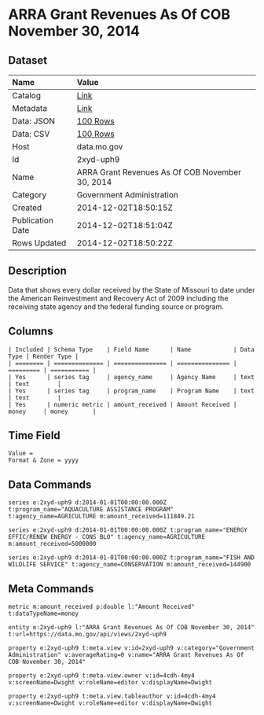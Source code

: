 # ARRA Grant Revenues As Of COB November 30, 2014

## Dataset

| Name | Value |
| :--- | :---- |
| Catalog | [Link](https://catalog.data.gov/dataset/arra-grant-revenues-as-of-cob-november-30-2014-1007e) |
| Metadata | [Link](https://data.mo.gov/api/views/2xyd-uph9) |
| Data: JSON | [100 Rows](https://data.mo.gov/api/views/2xyd-uph9/rows.json?max_rows=100) |
| Data: CSV | [100 Rows](https://data.mo.gov/api/views/2xyd-uph9/rows.csv?max_rows=100) |
| Host | data.mo.gov |
| Id | 2xyd-uph9 |
| Name | ARRA Grant Revenues As Of COB November 30, 2014 |
| Category | Government Administration |
| Created | 2014-12-02T18:50:15Z |
| Publication Date | 2014-12-02T18:51:04Z |
| Rows Updated | 2014-12-02T18:50:22Z |

## Description

Data that shows every dollar received by the State of Missouri to date under the American Reinvestment and Recovery Act of 2009 including the receiving state agency and the federal funding source or program.

## Columns

```ls
| Included | Schema Type    | Field Name      | Name            | Data Type | Render Type |
| ======== | ============== | =============== | =============== | ========= | =========== |
| Yes      | series tag     | agency_name     | Agency Name     | text      | text        |
| Yes      | series tag     | program_name    | Program Name    | text      | text        |
| Yes      | numeric metric | amount_received | Amount Received | money     | money       |
```

## Time Field

```ls
Value = 
Format & Zone = yyyy
```

## Data Commands

```ls
series e:2xyd-uph9 d:2014-01-01T00:00:00.000Z t:program_name="AQUACULTURE ASSISTANCE PROGRAM" t:agency_name=AGRICULTURE m:amount_received=111849.21

series e:2xyd-uph9 d:2014-01-01T00:00:00.000Z t:program_name="ENERGY EFFIC/RENEW ENERGY - CONS BLO" t:agency_name=AGRICULTURE m:amount_received=5000000

series e:2xyd-uph9 d:2014-01-01T00:00:00.000Z t:program_name="FISH AND WILDLIFE SERVICE" t:agency_name=CONSERVATION m:amount_received=144900
```

## Meta Commands

```ls
metric m:amount_received p:double l:"Amount Received" t:dataTypeName=money

entity e:2xyd-uph9 l:"ARRA Grant Revenues As Of COB November 30, 2014" t:url=https://data.mo.gov/api/views/2xyd-uph9

property e:2xyd-uph9 t:meta.view v:id=2xyd-uph9 v:category="Government Administration" v:averageRating=0 v:name="ARRA Grant Revenues As Of COB November 30, 2014"

property e:2xyd-uph9 t:meta.view.owner v:id=4cdh-4my4 v:screenName=Dwight v:roleName=editor v:displayName=Dwight

property e:2xyd-uph9 t:meta.view.tableauthor v:id=4cdh-4my4 v:screenName=Dwight v:roleName=editor v:displayName=Dwight
```